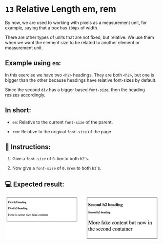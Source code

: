 # `13` Relative Length em, rem

By now, we are used to working with pixels as a measurement unit, for example, saying that a box has `100px` of width.

There are other types of units that are not fixed, but relative. We use them when we want the element size to be related to another element or measurement unit.

## Example using `em`:

In this exercise we have two `<h2>` headings. They are both `<h2>`, but one is bigger than the other because headings have relative font-sizes by default. 

Since the second `div` has a bigger based `font-size`, then the heading resizes accordingly.

## In short:

+ `em`: Relative to the current `font-size` of the parent.

+ `rem`: Relative to the original `font-size` of the page.


## 📝 Instructions:

1. Give a `font-size` of `0.8em` to both `h2`'s.

2. Now give a `font-size` of `0.8rem` to both `h3`'s.

## 💻 Expected result:

![Expected result](../../.learn/assets/12-1.png?raw=true)



